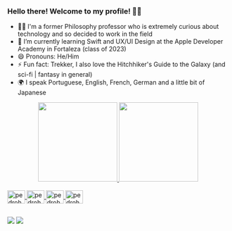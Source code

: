 ### Hello there! Welcome to my profile! 🖖😄

- 👨‍🎓 I'm a former Philosophy professor who is extremely curious about technology and so decided to work in the field
- 🌱 I’m currently learning Swift and UX/UI Design at the Apple Developer Academy in Fortaleza (class of 2023)
- 😄 Pronouns: He/Him
- ⚡ Fun fact: Trekker, I also love the Hitchhiker's Guide to the Galaxy (and sci-fi | fantasy in general)
- 🌍 I speak Portuguese, English, French, German and a little bit of Japanese

<!-- Estatus do git -->
<div align="center">
  <a href="https://github.com/pedrohgmuniz">
  <img height="180em" src="https://github-readme-stats.vercel.app/api?username=pedrohgmuniz&show_icons=true&theme=onedark&include_all_commits=true&count_private=true"/>
  <img height="180em" src="https://github-readme-stats.vercel.app/api/top-langs/?username=pedrohgmuniz&layout=compact&langs_count=7&theme=onedark"/>
</div>
  
<!-- Icons das ferramentas e linguagens -->
  <div style="display: inline_block"><br>
  <img align="center" alt="pedrohgmuniz-figma" height="30" width="40" src="https://cdn.jsdelivr.net/gh/devicons/devicon/icons/figma/figma-original.svg">
  <img align="center" alt="pedrohgmuniz-illus" height="30" width="40" src="https://cdn.jsdelivr.net/gh/devicons/devicon/icons/illustrator/illustrator-plain.svg">
  <img align="center" alt="pedrohgmuniz-ps" height="30" width="40" src="https://cdn.jsdelivr.net/gh/devicons/devicon/icons/photoshop/photoshop-plain.svg">
  <img align="center" alt="pedrohgmuniz-swift" height="30" width="40" src="https://cdn.jsdelivr.net/gh/devicons/devicon/icons/swift/swift-original.svg">
  
  ##

 <!-- Redes Sociais -->   
 <div> 
  <a href = "mailto:phgmuniz@gmail.com"><img src="https://img.shields.io/badge/-Gmail-%23333?style=for-the-badge&logo=gmail&logoColor=white" target="_blank"></a>
  <a href="https://www.linkedin.com/in/pedrohgmuniz" target="_blank"><img src="https://img.shields.io/badge/-LinkedIn-%230077B5?style=for-the-badge&logo=linkedin&logoColor=white" target="_blank"></a>
      
  <div>
